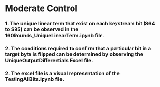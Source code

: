 # Moderate Control

### 1. The unique linear term that exist on each keystream bit (S64 to S95) can be observed in the 160Rounds_UniqueLinearTerm.ipynb file.

### 2. The conditions required to confirm that a particular bit in a target byte is flipped can be determined by observing the UniqueOutputDifferentials Excel file.

### 2. The excel file is a visual representation of the TestingAllBits.ipynb file.

